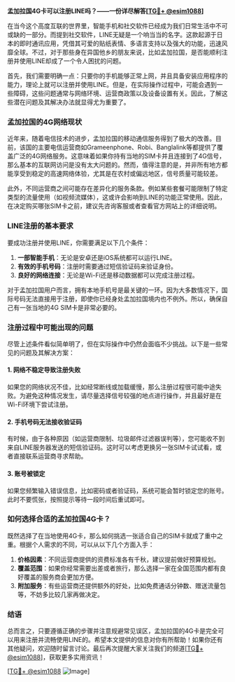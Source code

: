 **孟加拉国4G卡可以注册LINE吗？——一份详尽解答[[TG💪+ @esim1088](https://t.me/s/esim1088)]**

在当今这个高度互联的世界里，智能手机和社交软件已经成为我们日常生活中不可或缺的一部分。而提到社交软件，LINE无疑是一个响当当的名字。这款起源于日本的即时通讯应用，凭借其可爱的贴纸表情、多语言支持以及强大的功能，迅速风靡全球。不过，对于那些身在异国他乡的朋友来说，比如孟加拉国，是否能顺利注册并使用LINE却成了一个令人困扰的问题。

首先，我们需要明确一点：只要你的手机能够正常上网，并且具备安装应用程序的能力，理论上就可以注册并使用LINE。但是，在实际操作过程中，可能会遇到一些障碍，这些问题通常与网络环境、运营商政策以及设备设置有关。因此，了解这些潜在问题及其解决办法就显得尤为重要了。

### 孟加拉国的4G网络现状

近年来，随着电信技术的进步，孟加拉国的移动通信服务得到了极大的改善。目前，该国的主要电信运营商如Grameenphone、Robi、Banglalink等都提供了覆盖广泛的4G网络服务。这意味着如果你持有当地的SIM卡并且连接到了4G信号，那么基本的互联网访问是没有太大问题的。然而，值得注意的是，并非所有地方都能享受到稳定的高速网络体验，尤其是在农村或偏远地区，信号质量可能较差。

此外，不同运营商之间可能存在差异化的服务条款。例如某些套餐可能限制了特定类型的流量使用（如视频流媒体），这或许会影响到LINE的功能正常使用。因此，在决定购买哪张SIM卡之前，建议先咨询客服或者查看官方网站上的详细说明。

### LINE注册的基本要求

要成功注册并使用LINE，你需要满足以下几个条件：

1. **一部智能手机**：无论是安卓还是iOS系统都可以运行LINE。
2. **有效的手机号码**：注册时需要通过短信验证码来验证身份。
3. **良好的网络连接**：无论是Wi-Fi还是移动数据都可以完成注册过程。

对于孟加拉国用户而言，拥有本地手机号是最关键的一环。因为大多数情况下，国际号码无法直接用于注册，即使你已经身处孟加拉国境内也不例外。所以，确保自己有一张当地的4G SIM卡是非常必要的。

### 注册过程中可能出现的问题

尽管上述条件看似简单明了，但在实际操作中仍然会面临不少挑战。以下是一些常见的问题及其解决方案：

#### 1. 网络不稳定导致注册失败
如果您的网络状况不佳，比如经常断线或加载缓慢，那么注册过程很可能中途失败。为避免这种情况发生，请尽量选择信号较强的地点进行操作，并且最好是在Wi-Fi环境下尝试注册。

#### 2. 手机号码无法接收验证码
有时候，由于各种原因（如运营商限制、垃圾邮件过滤器误判等），您可能收不到来自LINE服务器发送的短信验证码。这时可以考虑更换另一张SIM卡试试看，或者直接联系运营商寻求帮助。

#### 3. 账号被锁定
如果您频繁输入错误信息，比如密码或者验证码，系统可能会暂时锁定您的账号。此时不要慌张，按照提示等待一段时间后重试即可。

### 如何选择合适的孟加拉国4G卡？

既然选择了在当地使用4G卡，那么如何挑选一张适合自己的SIM卡就成了重中之重。根据个人需求的不同，可以从以下几个方面入手：

1. **价格因素**：不同运营商提供的资费标准各有千秋，建议提前做好预算规划。
2. **覆盖范围**：如果你经常需要出差或者旅行，那么选择一家在全国范围内都有良好覆盖的服务商会更加方便。
3. **附加服务**：有些运营商还提供额外的好处，比如免费通话分钟数、赠送流量包等，不妨多比较几家再做决定。

### 结语

总而言之，只要遵循正确的步骤并注意规避常见误区，孟加拉国的4G卡是完全可以用来注册并流畅使用LINE的。希望本文提供的信息对你有所帮助！如果你还有其他疑问，欢迎随时留言讨论。最后再次提醒大家关注我们的频道[[TG💪+ @esim1088](https://t.me/s/esim1088)]，获取更多实用资讯！

[[TG💪+ @esim1088](https://t.me/s/esim1088) ![Image](https://i.postimg.cc/4NQfJmqS/Snipaste-2025-05-13-00-14-12.png)]